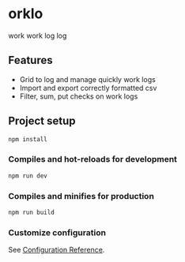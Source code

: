 # orklo

work work log log

## Features

- Grid to log and manage quickly work logs
- Import and export correctly formatted csv
- Filter, sum, put checks on work logs

## Project setup

```bash
npm install
```

### Compiles and hot-reloads for development

```bash
npm run dev
```

### Compiles and minifies for production

```bash
npm run build
```

### Customize configuration

See [Configuration Reference](https://cli.vuejs.org/config/).

